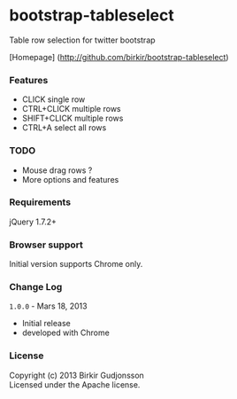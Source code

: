 bootstrap-tableselect
=====================

Table row selection for twitter bootstrap

[Homepage] (http://github.com/birkir/bootstrap-tableselect)

### Features
 - CLICK single row
 - CTRL+CLICK multiple rows
 - SHIFT+CLICK multiple rows
 - CTRL+A select all rows

### TODO
 - Mouse drag rows ?
 - More options and features

### Requirements
jQuery 1.7.2+

### Browser support
Initial version supports Chrome only.

### Change Log

`1.0.0` - Mars 18, 2013

 - Initial release
 - developed with Chrome

### License
Copyright (c) 2013 Birkir Gudjonsson       
Licensed under the Apache license.
